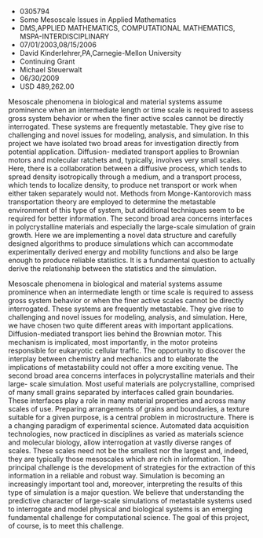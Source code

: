 
* 0305794
* Some Mesoscale Issues in Applied Mathematics
* DMS,APPLIED MATHEMATICS, COMPUTATIONAL MATHEMATICS, MSPA-INTERDISCIPLINARY
* 07/01/2003,08/15/2006
* David Kinderlehrer,PA,Carnegie-Mellon University
* Continuing Grant
* Michael Steuerwalt
* 06/30/2009
* USD 489,262.00

Mesoscale phenomena in biological and material systems assume prominence when
an intermediate length or time scale is required to assess gross system behavior
or when the finer active scales cannot be directly interrogated. These systems
are frequently metastable. They give rise to challenging and novel issues for
modeling, analysis, and simulation. In this project we have isolated two broad
areas for investigation directly from potential application. Diffusion- mediated
transport applies to Brownian motors and molecular ratchets and, typically,
involves very small scales. Here, there is a collaboration between a diffusive
process, which tends to spread density isotropically through a medium, and a
transport process, which tends to localize density, to produce net transport or
work when either taken separately would not. Methods from Monge-Kantorovich mass
transportation theory are employed to determine the metastable environment of
this type of system, but additional techniques seem to be required for better
information. The second broad area concerns interfaces in polycrystalline
materials and especially the large-scale simulation of grain growth. Here we are
implementing a novel data structure and carefully designed algorithms to produce
simulations which can accommodate experimentally derived energy and mobility
functions and also be large enough to produce reliable statistics. It is a
fundamental question to actually derive the relationship between the statistics
and the simulation.

Mesoscale phenomena in biological and material systems assume prominence when an
intermediate length or time scale is required to assess gross system behavior or
when the finer active scales cannot be directly interrogated. These systems are
frequently metastable. They give rise to challenging and novel issues for
modeling, analysis, and simulation. Here, we have chosen two quite different
areas with important applications. Diffusion-mediated transport lies behind the
Brownian motor. This mechanism is implicated, most importantly, in the motor
proteins responsible for eukaryotic cellular traffic. The opportunity to
discover the interplay between chemistry and mechanics and to elaborate the
implications of metastability could not offer a more exciting venue. The second
broad area concerns interfaces in polycrystalline materials and their large-
scale simulation. Most useful materials are polycrystalline, comprised of many
small grains separated by interfaces called grain boundaries. These interfaces
play a role in many material properties and across many scales of use. Preparing
arrangements of grains and boundaries, a texture suitable for a given purpose,
is a central problem in microstructure. There is a changing paradigm of
experimental science. Automated data acquisition technologies, now practiced in
disciplines as varied as materials science and molecular biology, allow
interrogation at vastly diverse ranges of scales. These scales need not be the
smallest nor the largest and, indeed, they are typically those mesoscales which
are rich in information. The principal challenge is the development of
strategies for the extraction of this information in a reliable and robust way.
Simulation is becoming an increasingly important tool and, moreover,
interpreting the results of this type of simulation is a major question. We
believe that understanding the predictive character of large-scale simulations
of metastable systems used to interrogate and model physical and biological
systems is an emerging fundamental challenge for computational science. The goal
of this project, of course, is to meet this challenge.
